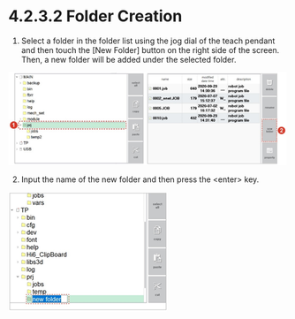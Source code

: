 # 4.2.3.2 Folder Creation

1.	Select a folder in the folder list using the jog dial of the teach pendant and then touch the \[New Folder\] button on the right side of the screen. Then, a new folder will be added under the selected folder.

![](../../../_assets/image%20%28362%29.png)

2.	Input the name of the new folder and then press the &lt;enter&gt; key.

![](../../../_assets/image%20%28304%29.png)


